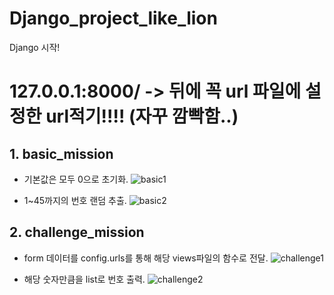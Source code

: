 # Django_project_like_lion
Django 시작!

# 127.0.0.1:8000/ -> 뒤에 꼭 url 파일에 설정한 url적기!!!! (자꾸 깜빡함..)

## 1. basic_mission

- 기본값은 모두 0으로 초기화.
![basic1](https://user-images.githubusercontent.com/102863300/162603068-e5f52bd5-290c-43a2-842e-e745640488f2.PNG)

- 1~45까지의 번호 랜덤 추출.
![basic2](https://user-images.githubusercontent.com/102863300/162603076-d722de90-e1bb-47ff-90f6-85ccefe1b049.PNG)



## 2. challenge_mission

- form 데이터를 config.urls를 통해 해당 views파일의 함수로 전달.
![challenge1](https://user-images.githubusercontent.com/102863300/162603083-4a7b1c9b-9f8d-43a4-a526-d3a7d1c61981.PNG)

- 해당 숫자만큼을 list로 번호 출력.
![challenge2](https://user-images.githubusercontent.com/102863300/162603088-3a7bca4b-2e09-4ba9-8a06-7f4fbae94832.PNG)
